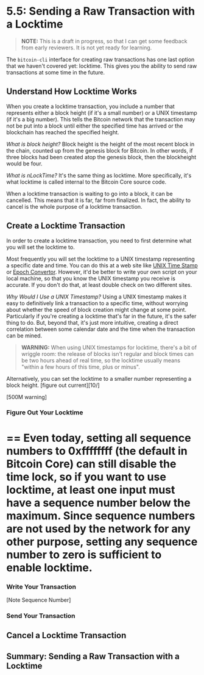 # 5.5: Sending a Raw Transaction with a Locktime

> **NOTE:** This is a draft in progress, so that I can get some feedback from early reviewers. It is not yet ready for learning.

The `bitcoin-cli` interface for creating raw transactions has one last option that we haven't covered yet: locktime. This gives you the ability to send raw transactions at some time in the future.

## Understand How Locktime Works

When you create a locktime transaction, you include a number that represents either a block height (if it's a small number) or a UNIX timestamp (if it's a big number). This tells the Bitcoin network that the transaction may not be put into a block until either the specified time has arrived or the blockchain has reached the specified height. 

_What is block height?_ Block height is the height of the most recent block in the chain, counted up from the genesis block for Bitcoin. In other words, if three blocks had been created atop the genesis block, then the blockheight would be four.

_What is nLockTime?_ It's the same thing as locktime. More specifically, it's what locktime is called internal to the Bitcoin Core source code.

When a locktime transaction is waiting to go into a block, it can be cancelled. This means that it is far, far from finalized. In fact, the ability to cancel is the whole purpose of a locktime transaction.

## Create a Locktime Transaction

In order to create a locktime transaction, you need to first determine what you will set the locktime to.

Most frequently you will set the locktime to a UNIX timestamp representing a specific date and time. You can do this at a web site like [UNIX Time Stamp](http://www.unixtimestamp.com/) or [Epoch Convertor](https://www.epochconverter.com/). However, it'd be better to write your own script on your local machine, so that you know the UNIX timestamp you receive is accurate. If you don't do that, at least double check on two different sites.

_Why Would I Use a UNIX Timestamp?_ Using a UNIX timestamp makes it easy to definitively link a transaction to a specific time, without worrying about whether the speed of block creation might change at some point. Particularly if you're creating a locktime that's far in the future, it's the safer thing to do. But, beyond that, it's just more intuitive, creating a direct correlation between some calendar date and the time when the transaction can be mined.

> **WARNING:** When using UNIX timestamps for locktime, there's a bit of wriggle room: the release of blocks isn't regular and block times can be two hours ahead of real time, so the locktime usually means "within a few hours of this time, plus or minus".

Alternatively, you can set the locktime to a smaller number representing a block height. [figure out current][10/]

[500M warning]
### Figure Out Your Locktime

==
Even today, setting all sequence numbers to 0xffffffff (the default in Bitcoin Core) can still disable the time lock, so if you want to use locktime, at least one input must have a sequence number below the maximum. Since sequence numbers are not used by the network for any other purpose, setting any sequence number to zero is sufficient to enable locktime.
==

### Write Your Transaction

[Note Sequence Number]

### Send Your Transaction

## Cancel a Locktime Transaction

## Summary: Sending a Raw Transaction with a Locktime

